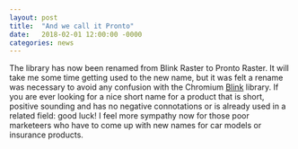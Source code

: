```yaml
---
layout: post
title:  "And we call it Pronto"
date:   2018-02-01 12:00:00 -0000
categories: news
---
```

The library has now been renamed from Blink Raster to Pronto Raster. It will take me some time getting used to the new name, but it was felt a rename was necessary to avoid any confusion with the Chromium [Blink](https://www.chromium.org/blink) library. If you are ever looking for a nice short name for a product that is short, positive sounding and has no negative connotations or is already used in a related field: good luck! I feel more sympathy now for those poor marketeers who have to come up with new names for car models or insurance products.